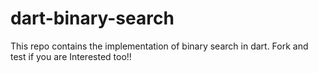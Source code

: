 # dart-binary-search
This repo contains the implementation of binary search in dart. Fork and test if you are Interested too!!
